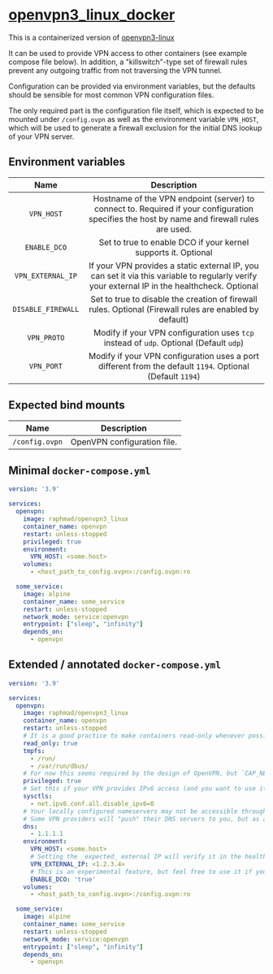 # [openvpn3_linux_docker](https://github.com/RaphMad/openvpn3_linux_docker)

This is a containerized version of [openvpn3-linux](https://github.com/OpenVPN/openvpn3-linux)

It can be used to provide VPN access to other containers (see example compose file below).
In addition, a "killswitch"-type set of firewall rules prevent any outgoing traffic from not traversing the VPN tunnel.

Configuration can be provided via environment variables, but the defaults should be sensible for most common VPN configuration files.

The only required part is the configuration file itself, which is expected to be mounted under `/config.ovpn` as well as the environment variable `VPN_HOST`, which will be used to generate a firewall exclusion for the initial DNS lookup of your VPN server.

## Environment variables

| Name                   | Description                                                                                                                                 |
| :----:                 | :----: |
| `VPN_HOST`             | Hostname of the VPN endpoint (server) to connect to. Required if your configuration specifies the host by name and firewall rules are used. |
| `ENABLE_DCO`           | Set to true to enable DCO if your kernel supports it. Optional |
| `VPN_EXTERNAL_IP`      | If your VPN provides a static external IP, you can set it via this variable to regularly verify your external IP in the healthcheck. Optional |
| `DISABLE_FIREWALL`     | Set to true to disable the creation of firewall rules. Optional (Firewall rules are enabled by default) |
| `VPN_PROTO`            | Modify if your VPN configuration uses `tcp` instead of `udp`. Optional (Default `udp`) |
| `VPN_PORT`             | Modify if your VPN configuration uses a port different from the default `1194`. Optional (Default `1194`) |


## Expected bind mounts

| Name                   | Description                                                                                                                                 |
| :----:                 | :----: |
| `/config.ovpn`         | OpenVPN configuration file. |


## Minimal `docker-compose.yml`

```yaml
version: '3.9'

services:
  openvpn:
    image: raphmad/openvpn3_linux
    container_name: openvpn
    restart: unless-stopped
    privileged: true
    environment:
      VPN_HOST: <some.host>
    volumes:
      - <host_path_to_config.ovpn>:/config.ovpn:ro

  some_service:
    image: alpine
    container_name: some_service
    restart: unless-stopped
    network_mode: service:openvpn
    entrypoint: ["sleep", "infinity"]
    depends_on:
      - openvpn
```

## Extended / annotated `docker-compose.yml`

```yaml
version: '3.9'

services:
  openvpn:
    image: raphmad/openvpn3_linux
    container_name: openvpn
    restart: unless-stopped
    # It is a good practice to make containers read-only whenever possible and mount a tmpfs only for locations that need writing during runtime.
    read_only: true
    tmpfs:
      - /run/
      - /var/run/dbus/
    # For now this seems required by the design of OpenVPN, but `CAP_NET_ADMIN` should be enough to run unprivileged in the future.
    privileged: true
    # Set this if your VPN provides IPv6 access (and you want to use it).
    sysctls:
      - net.ipv6.conf.all.disable_ipv6=0
    # Your locally configured nameservers may not be accessible through the VPN tunnel.
    # Some VPN providers will "push" their DNS servers to you, but as a fallback you can always just configure one thats guaranteed to work from the VPN endpoint.
    dns:
      - 1.1.1.1
    environment:
      VPN_HOST: <some.host>
      # Setting the _expected_ external IP will verify it in the healthcheck of the VPN container.
      VPN_EXTERNAL_IP: <1.2.3.4>
      # This is an experimental feature, but feel free to use it if your kernel has support for it.
      ENABLE_DCO: 'true'
    volumes:
      - <host_path_to_config.ovpn>:/config.ovpn:ro

  some_service:
    image: alpine
    container_name: some_service
    restart: unless-stopped
    network_mode: service:openvpn
    entrypoint: ["sleep", "infinity"]
    depends_on:
      - openvpn
```
